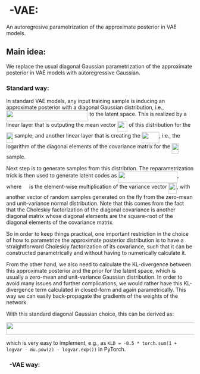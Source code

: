 # <img src="/tex/6dec54c48a0438a5fcde6053bdb9d712.svg?invert_in_darkmode&sanitize=true" align=middle width=8.49888434999999pt height=14.15524440000002pt/>-VAE:

An autoregresive parametrization of the approximate posterior in VAE models.

## Main idea:

We replace the usual diagonal Gaussian parametrization of the approximate posterior in VAE models with autoregressive Gaussian.

### Standard way:

In standard VAE models, any input training sample is inducing an approximate posterior with a diagonal Gaussian distribution, i.e., <img src="/tex/4b0e2a39976428930788cda4d27da88a.svg?invert_in_darkmode&sanitize=true" align=middle width=219.52131465000002pt height=29.190975000000005pt/> to the latent space. This is realized by a linear layer that is outputing the mean vector <img src="/tex/7c2da1f3aeba73f324120131749dd5ff.svg?invert_in_darkmode&sanitize=true" align=middle width=26.561109299999988pt height=29.190975000000005pt/> of this distribution for the <img src="/tex/f802120f62e600587af32e9b7fb784d7.svg?invert_in_darkmode&sanitize=true" align=middle width=18.06055514999999pt height=27.91243950000002pt/> sample, and another linear layer that is creating the <img src="/tex/9d3a9e72dd6924b6c405e3cfb9dd8ced.svg?invert_in_darkmode&sanitize=true" align=middle width=46.354078649999984pt height=29.190975000000005pt/>, i.e., the logarithm of the diagonal elements of the covariance matrix for the <img src="/tex/f802120f62e600587af32e9b7fb784d7.svg?invert_in_darkmode&sanitize=true" align=middle width=18.06055514999999pt height=27.91243950000002pt/> sample.

Next step is to generate samples from this distribtion. The reparametrization trick is then used to generate latent codes as <img src="/tex/b6c2771b70cc8c605fdf74378709f0d5.svg?invert_in_darkmode&sanitize=true" align=middle width=158.47883699999997pt height=31.296724799999986pt/>, where <img src="/tex/9b808701e2b68072679bcc95e3891b8e.svg?invert_in_darkmode&sanitize=true" align=middle width=12.785434199999989pt height=19.1781018pt/> is the element-wise multiplication of the variance vector <img src="/tex/ef0a90f26ca7353baebee048184299fb.svg?invert_in_darkmode&sanitize=true" align=middle width=22.38150914999999pt height=29.190975000000005pt/>, with another vector of random samples generated on the fly from the zero-mean and unit-variance normal distribution. Note that this comes from the fact that the Choleskiy factorization of the diagonal covariance is another diagonal matrix whose diagonal elements are the square-root of the diagonal elements of the covariance matrix.

So in order to keep things practical, one important restriction in the choice of how to parametrize the approximate posterior distribution is to have a straightforward Choleskiy factorization of its covariance, such that it can be constructed parametrically and without having to numerically calculate it.

From the other hand, we also need to calculate the KL-divergence between this approximate posterior and the prior for the latent space, which is usually a zero-mean and unit-variance Gaussian distribution. In order to avoid many issues and further complications, we would rather have this KL-divergence term calculated in closed-form and again parametrically. This way we can easily back-propagate the gradients of the weights of the network.

With this standard diagonal Gaussian choice, this can be derived as:

<p align="center"><img src="/tex/29cb7a0e511d78491a49662219c01387.svg?invert_in_darkmode&sanitize=true" align=middle width=566.5614108pt height=32.990165999999995pt/></p>

which is very easy to implement, e.g., as ``KLD = -0.5 * torch.sum(1 + logvar - mu.pow(2) - logvar.exp())`` in PyTorch.

### <img src="/tex/6dec54c48a0438a5fcde6053bdb9d712.svg?invert_in_darkmode&sanitize=true" align=middle width=8.49888434999999pt height=14.15524440000002pt/>-VAE way:

